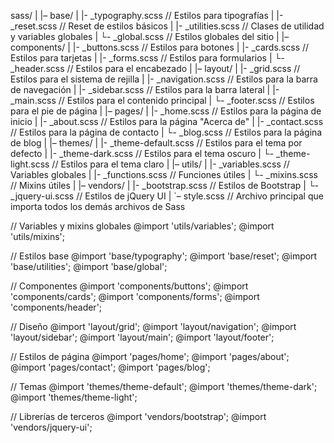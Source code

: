 sass/
|
|– base/
|   |- _typography.scss          // Estilos para tipografías
|   |- _reset.scss               // Reset de estilos básicos
|   |- _utilities.scss           // Clases de utilidad y variables globales
|   └- _global.scss              // Estilos globales del sitio
|
|– components/
|   |- _buttons.scss             // Estilos para botones
|   |- _cards.scss               // Estilos para tarjetas
|   |- _forms.scss               // Estilos para formularios
|   └- _header.scss              // Estilos para el encabezado
|
|– layout/
|   |- _grid.scss                // Estilos para el sistema de rejilla
|   |- _navigation.scss          // Estilos para la barra de navegación
|   |- _sidebar.scss             // Estilos para la barra lateral
|   |- _main.scss                // Estilos para el contenido principal
|   └- _footer.scss              // Estilos para el pie de página
|
|– pages/
|   |- _home.scss                // Estilos para la página de inicio
|   |- _about.scss               // Estilos para la página "Acerca de"
|   |- _contact.scss             // Estilos para la página de contacto
|   └- _blog.scss                // Estilos para la página de blog
|
|– themes/
|   |- _theme-default.scss       // Estilos para el tema por defecto
|   |- _theme-dark.scss          // Estilos para el tema oscuro
|   └- _theme-light.scss         // Estilos para el tema claro
|
|– utils/
|   |- _variables.scss           // Variables globales
|   |- _functions.scss           // Funciones útiles
|   └- _mixins.scss              // Mixins útiles
|
|– vendors/
|   |- _bootstrap.scss           // Estilos de Bootstrap
|   └- _jquery-ui.scss           // Estilos de jQuery UI
|
`– style.scss                    // Archivo principal que importa todos los demás archivos de Sass




// Variables y mixins globales
@import 'utils/variables';
@import 'utils/mixins';

// Estilos base
@import 'base/typography';
@import 'base/reset';
@import 'base/utilities';
@import 'base/global';

// Componentes
@import 'components/buttons';
@import 'components/cards';
@import 'components/forms';
@import 'components/header';

// Diseño
@import 'layout/grid';
@import 'layout/navigation';
@import 'layout/sidebar';
@import 'layout/main';
@import 'layout/footer';

// Estilos de página
@import 'pages/home';
@import 'pages/about';
@import 'pages/contact';
@import 'pages/blog';

// Temas
@import 'themes/theme-default';
@import 'themes/theme-dark';
@import 'themes/theme-light';

// Librerías de terceros
@import 'vendors/bootstrap';
@import 'vendors/jquery-ui';
